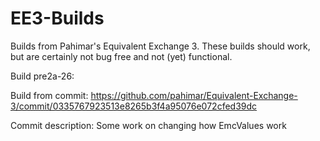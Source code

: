 EE3-Builds
==========

Builds from Pahimar's Equivalent Exchange 3. These builds should work, but are certainly not bug free and not (yet) functional.

Build pre2a-26:

Build from commit: https://github.com/pahimar/Equivalent-Exchange-3/commit/0335767923513e8265b3f4a95076e072cfed39dc

Commit description: Some work on changing how EmcValues work
